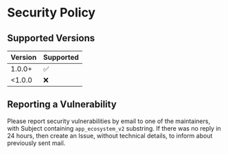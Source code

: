 # Security Policy

## Supported Versions


| Version | Supported          |
|---------|--------------------|
| 1.0.0+  | :white_check_mark: |
| <1.0.0  | :x:                |


## Reporting a Vulnerability

Please report security vulnerabilities by email to one of the maintainers, with Subject containing `app_ecosystem_v2` substring.
If there was no reply in 24 hours, then create an Issue, without technical details, to inform about previously sent mail.
